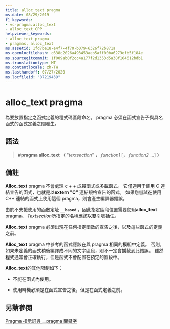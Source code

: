 ```yaml
---
title: alloc_text pragma
ms.date: 08/29/2019
f1_keywords:
- vc-pragma.alloc_text
- alloc_text_CPP
helpviewer_keywords:
- alloc_text pragma
- pragmas, alloc_text
ms.assetid: 1fd7be18-e4f7-4f70-b079-6326f72b871a
ms.openlocfilehash: c638c2026a493453aeb5aff00ba6273efb5f184e
ms.sourcegitcommit: 1f009ab0f2cc4a177f2d1353d5a38f164612bdb1
ms.translationtype: MT
ms.contentlocale: zh-TW
ms.lasthandoff: 07/27/2020
ms.locfileid: "87219439"
---
```

# <a name="alloc_text-pragma"></a>alloc_text pragma

為要放置指定之函式定義的程式碼區段命名。 pragma 必須在函式宣告子與具名函式的函式定義之間發生。

## <a name="syntax"></a>語法

> **#pragma alloc_text （** "*textsection*" **，** *function1* [**，** *function2* ...] **）**

## <a name="remarks"></a>備註

**Alloc_text** pragma 不會處理 c + + 成員函式或多載函式。 它僅適用于使用 C 連結宣告的函式，也就是以**extern "C"** 連結規格宣告的函式。 如果您嘗試在使用 C++ 連結的函式上使用這個 pragma，則會產生編譯器錯誤。

由於不支援使用的函數定址 **`__based`** ，因此指定區段位置需要使用**alloc_text** pragma。 *Textsection*所指定的名稱應該以雙引號括住。

**Alloc_text** pragma 必須出現在任何指定函數的宣告之後，以及這些函式的定義之前。

**Alloc_text** pragma 中參考的函式應該在與 pragma 相同的模組中定義。 否則，如果未定義的函式稍後編譯成不同的文字區段，則不一定會攔截到此錯誤。 雖然程式通常會正確執行，但是函式不會配置在預定的區段中。

**Alloc_text**的其他限制如下：

- 不能在函式內使用。

- 使用時機必須是在函式宣告之後，但是在函式定義之前。

## <a name="see-also"></a>另請參閱

[Pragma 指示詞與 __pragma 關鍵字](../preprocessor/pragma-directives-and-the-pragma-keyword.md)
